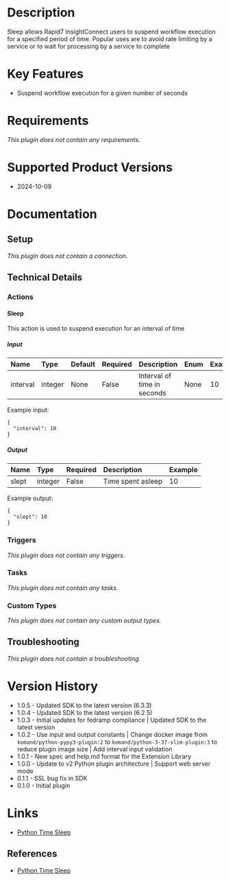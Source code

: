 # Description

Sleep allows Rapid7 InsightConnect users to suspend workflow execution for a specified period of time. Popular uses are to avoid rate limiting by a service or to wait for processing by a service to complete

# Key Features

* Suspend workflow execution for a given number of seconds

# Requirements
  
*This plugin does not contain any requirements.*

# Supported Product Versions

* 2024-10-09

# Documentation

## Setup
  
*This plugin does not contain a connection.*

## Technical Details

### Actions


#### Sleep

This action is used to suspend execution for an interval of time

##### Input

|Name|Type|Default|Required|Description|Enum|Example|Placeholder|Tooltip|
| :--- | :--- | :--- | :--- | :--- | :--- | :--- | :--- | :--- |
|interval|integer|None|False|Interval of time in seconds|None|10|None|None|
  
Example input:

```
{
  "interval": 10
}
```

##### Output

|Name|Type|Required|Description|Example|
| :--- | :--- | :--- | :--- | :--- |
|slept|integer|False|Time spent asleep|10|
  
Example output:

```
{
  "slept": 10
}
```
### Triggers
  
*This plugin does not contain any triggers.*
### Tasks
  
*This plugin does not contain any tasks.*

### Custom Types
  
*This plugin does not contain any custom output types.*

## Troubleshooting
  
*This plugin does not contain a troubleshooting.*

# Version History

* 1.0.5 - Updated SDK to the latest version (6.3.3)
* 1.0.4 - Updated SDK to the latest version (6.2.5)
* 1.0.3 - Initial updates for fedramp compliance | Updated SDK to the latest version
* 1.0.2 - Use input and output constants | Change docker image from `komand/python-pypy3-plugin:2` to `komand/python-3-37-slim-plugin:3` to reduce plugin image size | Add interval input validation
* 1.0.1 - New spec and help.md format for the Extension Library
* 1.0.0 - Update to v2 Python plugin architecture | Support web server mode
* 0.1.1 - SSL bug fix in SDK
* 0.1.0 - Initial plugin

# Links

* [Python Time Sleep](https://docs.python.org/3/library/time.html#time.sleep)

## References

* [Python Time Sleep](https://docs.python.org/3/library/time.html#time.sleep)
